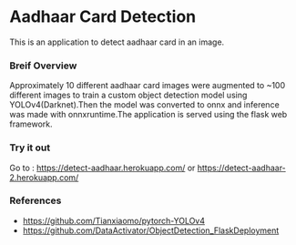 # Aadhaar Card Detection
This is an application to detect aadhaar card in an image.

### Breif Overview
Approximately 10 different aadhaar card images were augmented to ~100 different images to train a custom object detection model using YOLOv4(Darknet).Then the model was converted to onnx and inference was made with onnxruntime.The application is served using the flask web framework.

### Try it out
Go to : https://detect-aadhaar.herokuapp.com/ or
        https://detect-aadhaar-2.herokuapp.com/
  

### References
* https://github.com/Tianxiaomo/pytorch-YOLOv4
* https://github.com/DataActivator/ObjectDetection_FlaskDeployment
